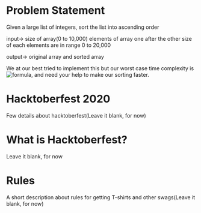 # Problem Statement

Given a large list of integers, sort the list into ascending order

input->
size of array(0 to 10,000)
elements of array one after the other
size of each elements are in range 0 to 20,000

output->
original array
and
sorted array

We at our best tried to implement this but our worst case time complexity is ![formula](https://render.githubusercontent.com/render/math?math=O(n^2)),
and need your help to make our sorting faster.

# Hacktoberfest 2020

Few details about hacktoberfest(Leave it blank, for now)

# What is Hacktoberfest?

Leave it blank, for now

# Rules

A short description about rules for getting T-shirts and other swags(Leave it blank, for now)

